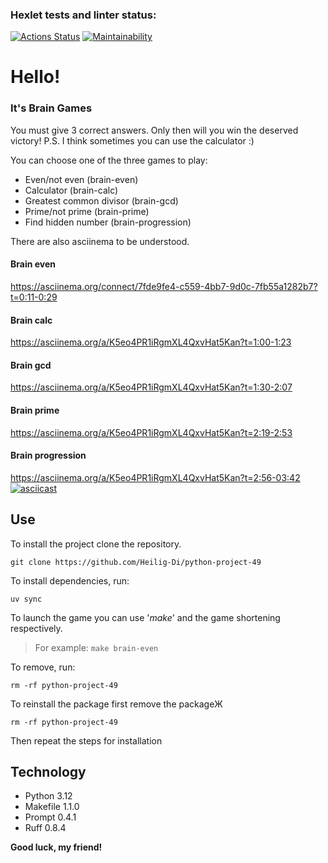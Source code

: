 ### Hexlet tests and linter status:
[![Actions Status](https://github.com/Heilig-Di/python-project-49/actions/workflows/hexlet-check.yml/badge.svg)](https://github.com/Heilig-Di/python-project-49/actions)
[![Maintainability](https://api.codeclimate.com/v1/badges/124d468507bc648eaff9/maintainability)](https://codeclimate.com/github/Heilig-Di/python-project-49/maintainability)

# Hello!
### It's Brain Games
You must give 3 correct answers. Only then will you win the deserved victory!
P.S. I think sometimes you can use the calculator :)

You can choose one of the three games to play:
- Even/not even (brain-even)
- Calculator (brain-calc)
- Greatest common divisor (brain-gcd)
- Prime/not prime (brain-prime)
- Find hidden number (brain-progression)

There are also asciinema to be understood.
#### Brain even
https://asciinema.org/connect/7fde9fe4-c559-4bb7-9d0c-7fb55a1282b7?t=0:11-0:29
#### Brain calc
https://asciinema.org/a/K5eo4PR1iRgmXL4QxvHat5Kan?t=1:00-1:23
#### Brain gcd
https://asciinema.org/a/K5eo4PR1iRgmXL4QxvHat5Kan?t=1:30-2:07
#### Brain prime
https://asciinema.org/a/K5eo4PR1iRgmXL4QxvHat5Kan?t=2:19-2:53
#### Brain progression
https://asciinema.org/a/K5eo4PR1iRgmXL4QxvHat5Kan?t=2:56-03:42
[![asciicast](https://asciinema.org/a/K5eo4PR1iRgmXL4QxvHat5Kan.svg)](https://asciinema.org/a/K5eo4PR1iRgmXL4QxvHat5Kan)

## Use
To install the project clone the repository.
```
git clone https://github.com/Heilig-Di/python-project-49
```
To install dependencies, run:
```
uv sync
```
To launch the game you can use '_make_' and the game shortening respectively.
> For example: `make brain-even`

To remove, run:
```
rm -rf python-project-49
```
To reinstall the package first remove the packageЖ
```
rm -rf python-project-49
```
Then repeat the steps for installation

## Technology
- Python 3.12
- Makefile 1.1.0
- Prompt 0.4.1
- Ruff 0.8.4

**Good luck, my friend!**
